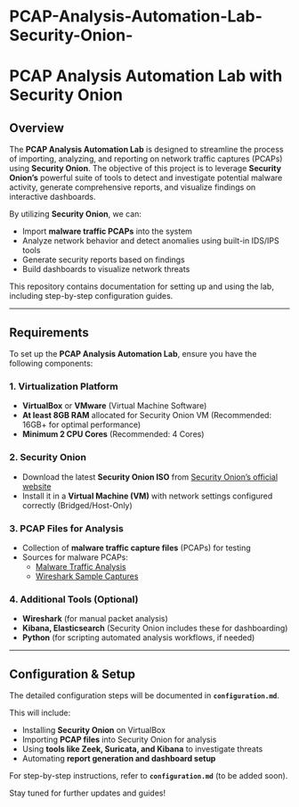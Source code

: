 # PCAP-Analysis-Automation-Lab-Security-Onion-
# PCAP Analysis Automation Lab with Security Onion

## Overview
The **PCAP Analysis Automation Lab** is designed to streamline the process of importing, analyzing, and reporting on network traffic captures (PCAPs) using **Security Onion**. The objective of this project is to leverage **Security Onion’s** powerful suite of tools to detect and investigate potential malware activity, generate comprehensive reports, and visualize findings on interactive dashboards.

By utilizing **Security Onion**, we can:
- Import **malware traffic PCAPs** into the system
- Analyze network behavior and detect anomalies using built-in IDS/IPS tools
- Generate security reports based on findings
- Build dashboards to visualize network threats

This repository contains documentation for setting up and using the lab, including step-by-step configuration guides.

---

## Requirements
To set up the **PCAP Analysis Automation Lab**, ensure you have the following components:

### 1. Virtualization Platform
- **VirtualBox** or **VMware** (Virtual Machine Software)
- **At least 8GB RAM** allocated for Security Onion VM (Recommended: 16GB+ for optimal performance)
- **Minimum 2 CPU Cores** (Recommended: 4 Cores)

### 2. Security Onion
- Download the latest **Security Onion ISO** from [Security Onion’s official website](https://securityonion.net/)
- Install it in a **Virtual Machine (VM)** with network settings configured correctly (Bridged/Host-Only)

### 3. PCAP Files for Analysis
- Collection of **malware traffic capture files** (PCAPs) for testing
- Sources for malware PCAPs:
  - [Malware Traffic Analysis](https://www.malware-traffic-analysis.net/)
  - [Wireshark Sample Captures](https://wiki.wireshark.org/SampleCaptures)

### 4. Additional Tools (Optional)
- **Wireshark** (for manual packet analysis)
- **Kibana, Elasticsearch** (Security Onion includes these for dashboarding)
- **Python** (for scripting automated analysis workflows, if needed)

---

## Configuration & Setup
The detailed configuration steps will be documented in **`configuration.md`**.

This will include:
- Installing **Security Onion** on VirtualBox
- Importing **PCAP files** into Security Onion for analysis
- Using **tools like Zeek, Suricata, and Kibana** to investigate threats
- Automating **report generation and dashboard setup**

For step-by-step instructions, refer to **`configuration.md`** (to be added soon).


Stay tuned for further updates and guides!
